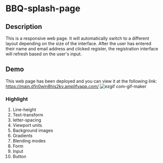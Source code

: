 # BBQ-splash-page
## Description
This is a responsive web page. It will automatically switch to a different layout depending on the size of the interface. After the user has entered their name and email address and clicked register, the registration interface will refresh based on the user's input. 

## Demo
This web page has been deployed and you can view it at the following link: https://main.d1n0win8his2kv.amplifyapp.com/
![ezgif com-gif-maker](https://user-images.githubusercontent.com/61951792/161198857-bc69aef8-a23c-4461-84eb-8760a706b3b0.gif)

### Highlight
1. Line-height
2. Text-transform
3. letter-spacing
4. Viewport units
5. Background images
6. Gradients
7. Blending modes
8. Form
9. Input
10. Button

